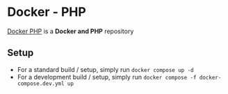# Docker - PHP

[Docker PHP][1] is a **Docker and PHP** repository

Setup
------------

* For a standard build / setup, simply run
```docker compose up -d ```
* For a development build / setup, simply run
```docker compose -f docker-compose.dev.yml up```

[1]: https://github.com/KMTsvetanov/Setup
